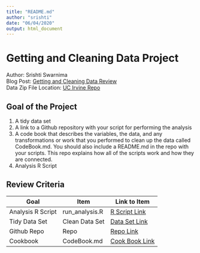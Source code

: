 ```yaml
---
title: "README.md"
author: "srishti"
date: "06/04/2020"
output: html_document
---
```


# Getting and Cleaning Data Project
Author: Srishti Swarnima <br />
Blog Post: [Getting and Cleaning Data Review](https://medium.com/@GalarnykMichael/review-course-1-the-data-scientists-toolbox-jhu-coursera-4d7459458821#.5jpg133ln "Click to go to Repo") <br />
Data Zip File Location: [UC Irvine Repo](https://d396qusza40orc.cloudfront.net/getdata%2Fprojectfiles%2FUCI%20HAR%20Dataset.zip "Clicking will download the data")

## Goal of the Project
1. A tidy data set 
2. A link to a Github repository with your script for performing the analysis 
3. A code book that describes the variables, the data, and any transformations or work that you performed to clean up the data called CodeBook.md. You should also include a README.md in the repo with your scripts. This repo explains how all of the scripts work and how they are connected.
4. Analysis R Script

## Review Criteria

Goal | Item | Link to Item
--- | --- | ---
Analysis R Script |  run_analysis.R |  [R Script Link](https://github.com/srishtiswarnima1/srishtiswarnima1-gmail.com/blob/master/run_analysis.R)
Tidy Data Set |  Clean Data Set |  [Data Set Link](https://github.com/srishtiswarnima1/srishtiswarnima1-gmail.com/blob/master/tidyData.txt)
Github Repo | Repo |  [Repo Link](https://github.com/srishtiswarnima1/srishtiswarnima1-gmail.com "Click to go to Repo")
Cookbook | CodeBook.md |  [Cook Book Link](https://github.com/srishtiswarnima1/srishtiswarnima1-gmail.com/blob/master/CodeBook.md)

